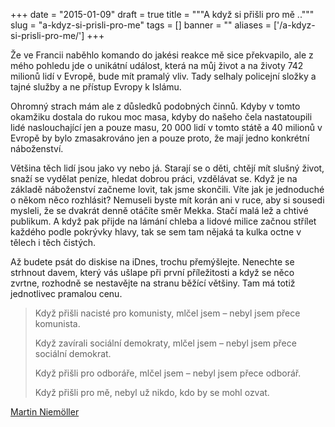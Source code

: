 
+++
date = "2015-01-09"
draft = true
title = """A když si přišli pro mě .."""
slug = "a-kdyz-si-prisli-pro-me"
tags = []
banner = ""
aliases = ['/a-kdyz-si-prisli-pro-me/']
+++

Že ve Francii naběhlo komando do jakési reakce mě sice překvapilo, ale z mého pohledu jde o unikátní událost, která na můj život a na životy 742 milionů lidí v Evropě, bude mít pramalý vliv. Tady selhaly policejní složky a tajné služby a ne přístup Evropy k Islámu.

Ohromný strach mám ale z důsledků podobných činnů. Kdyby v tomto okamžiku dostala do rukou moc masa, kdyby do našeho čela nastatoupili lidé naslouchající jen a pouze masu, 20 000 lidí v tomto státě a 40 milionů v Evropě by bylo zmasakrováno jen a pouze proto, že mají jedno konkrétní náboženství.

Většina těch lidí jsou jako vy nebo já. Starají se o děti, chtějí mít slušný život, snaží se vydělat peníze, hledat dobrou práci, vzdělávat se. Když je na základě náboženství začneme lovit, tak jsme skončili. Víte jak je jednoduché o někom něco rozhlásit? Nemuseli byste mít korán ani v ruce, aby si sousedi mysleli, že se dvakrát denně otáčíte směr Mekka. Stačí malá lež a chtivé publikum. A když pak přijde na lámání chleba a lidové milice začnou střílet každého podle pokrývky hlavy, tak se sem tam nějaká ta kulka octne v tělech i těch čistých.

Až budete psát do diskise na iDnes, trochu přemýšlejte. Nenechte se strhnout davem, který vás ušlape při první příležitosti a když se něco zvrtne, rozhodně se nestavějte na stranu běžící většiny. Tam má totiž jednotlivec pramalou cenu.

> Když přišli nacisté pro komunisty, mlčel jsem – nebyl jsem přece komunista.
>
>Když zavírali sociální demokraty, mlčel jsem – nebyl jsem přece sociální demokrat.
>
>Když přišli pro odboráře, mlčel jsem – nebyl jsem přece odborář.
>
>Když přišli pro mě, nebyl už nikdo, kdo by se mohl ozvat.

[Martin Niemöller](http://cs.wikipedia.org/wiki/Martin_Niem%C3%B6ller)

